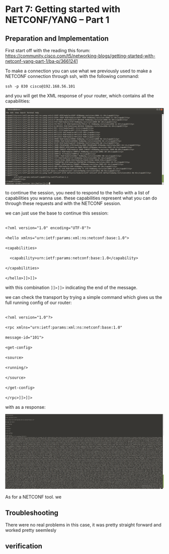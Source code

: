 # Part 7: Getting started with NETCONF/YANG – Part 1


## Preparation and Implementation

First start off with the reading this forum: https://community.cisco.com/t5/networking-blogs/getting-started-with-netconf-yang-part-1/ba-p/3661241

To make a connection you can use what we previously used to make a NETCONF connection through ssh, with the following command: 

`ssh -p 830 cisco@192.168.56.101`

and you will get the XML response of your router, which contains all the capabilities: 

![alt text](images/ssh.png)

to continue the session, you need to respond to the hello with a list of capabilities you wanna use. these capabilities represent what you can do through these requests and with the NETCONF session. 

we can just use the base to continue this session: 

```

<?xml version="1.0" encoding="UTF-8"?>

<hello xmlns="urn:ietf:params:xml:ns:netconf:base:1.0">

<capabilities>

  <capability>urn:ietf:params:netconf:base:1.0</capability>

</capabilities>

</hello>]]>]]>
```

with this combination `]]>]]>` indicating the end of the message. 
 

we can check the transport by trying a simple command which gives us the full running config of our router:

```

<?xml version="1.0"?>

<rpc xmlns="urn:ietf:params:xml:ns:netconf:base:1.0"

message-id="101">

<get-config>

<source>

<running/>

</source>

</get-config>

</rpc>]]>]]>
```

with as a response: 

![alt text](images/device_config.png)


As for a NETCONF tool. we
## Troubleshooting

There were no real problems in this case, it was pretty straight forward and worked pretty seemlesly

## verification

